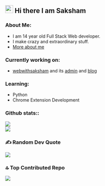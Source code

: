 ## <img height="25" src="https://fonts.gstatic.com/s/e/notoemoji/latest/1f44b_1f3fb/512.webp" alt="waiving hand"> Hi there I am Saksham 

### About Me:
 - I am 14 year old Full Stack Web developer.
 - I make crazy and extraordinary stuff.
 - [More about me](https://www.webwithsaksham.com)

### Currently working on:
 - [webwithsaksham](https://github.com/sakshamwithweb/sakshamwithweb) and its [admin](https://github.com/sakshamwithweb/admin.webwithsaksham.com) and [blog](https://github.com/sakshamwithweb/blog.webwithsaksham.com)

### Learning:
 - Python
 - Chrome Extension Development

### Github stats::
![](https://github-readme-stats.vercel.app/api?username=sakshamwithweb&show_icons=true&theme=transparent)<br/>
![](https://github-readme-stats.vercel.app/api/wakatime?username=sakshamwithweb&layout=compact&theme=transparent)

### ✍️ Random Dev Quote
![](https://quotes-github-readme.vercel.app/api?type=horizontal&theme=gruvbox)

### 🔝 Top Contributed Repo
![](https://github-contributor-stats.vercel.app/api?username=arjav0703&limit=5&theme=dark&combine_all_yearly_contributions=true)
